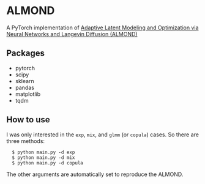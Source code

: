 # ALMOND
A PyTorch implementation of [Adaptive Latent Modeling and Optimization via Neural Networks and Langevin Diffusion (ALMOND)](https://github.com/yixuan/almond)

## Packages
* pytorch
* scipy
* sklearn
* pandas
* matplotlib
* tqdm

## How to use
I was only interested in the `exp`, `mix`, and `glmm` (or `copula`) cases. So there are three methods:
```
  $ python main.py -d exp
  $ python main.py -d mix
  $ python main.py -d copula
```
The other arguments are automatically set to reproduce the ALMOND. 

